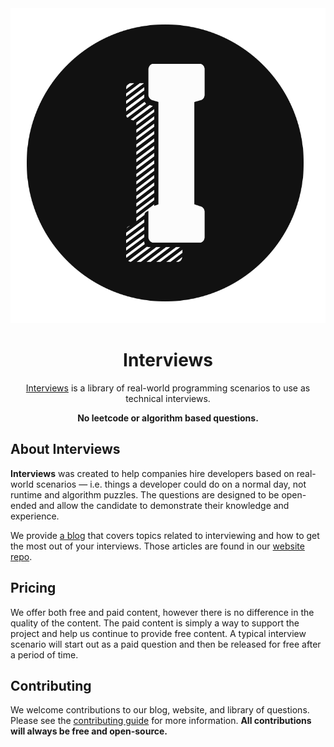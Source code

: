 <!-- markdownlint-configure-file {
  "MD013": false,
  "MD033": false,
  "MD041": false
} -->

<div align="center">

<img src="./images/logo-light.svg" alt="interviews logo">

# Interviews

[Interviews](https://interviews.so) is a library of real-world programming scenarios to use as technical interviews.

**No leetcode or algorithm based questions.**

</div>

## About Interviews

**Interviews** was created to help companies hire developers based on real-world scenarios — i.e. things a developer could do on a normal day, not runtime and algorithm puzzles. The questions are designed to be open-ended and allow the candidate to demonstrate their knowledge and experience.

We provide [a blog](https://interviews.so/blog) that covers topics related to interviewing and how to get the most out of your interviews. Those articles are found in our [website repo](https://github.com/interviews-so/app).

## Pricing

We offer both free and paid content, however there is no difference in the quality of the content. The paid content is simply a way to support the project and help us continue to provide free content. A typical interview scenario will start out as a paid question and then be released for free after a period of time.

## Contributing

We welcome contributions to our blog, website, and library of questions. Please see the [contributing guide](./CONTRIBUTING.md) for more information. **All contributions will always be free and open-source.**
